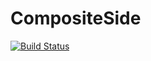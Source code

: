 # CompositeSide
[![Build Status](https://travis-ci.com/jonaskay/composite-side.svg?branch=master)](https://travis-ci.com/jonaskay/composite-side)
